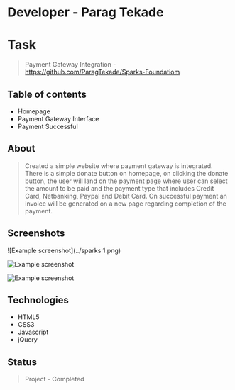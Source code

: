 # Developer - Parag Tekade

# Task
> Payment Gateway Integration - https://github.com/ParagTekade/Sparks-Foundatiom

## Table of contents
* Homepage
* Payment Gateway Interface
* Payment Successful

## About
> Created a simple website where payment gateway is integrated. There is a simple donate button on homepage, on clicking the donate button, the user will land on the payment page where user can select the amount to be paid and the payment type that includes Credit Card, Netbanking, Paypal and Debit Card. On successful payment an invoice will be generated on a new page regarding completion of the payment.

## Screenshots
![Example screenshot](../sparks 1.png)<br>

![Example screenshot](./payment-gateway-integration-main/spark2.png)<br>

![Example screenshot](./payment-gateway-integration-main/spark3.png)

## Technologies
* HTML5
* CSS3
* Javascript
* jQuery

## Status
> Project - Completed
